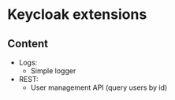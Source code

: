 # Keycloak extensions

## Content

* Logs:
  * Simple logger
* REST:
  * User management API (query users by id)